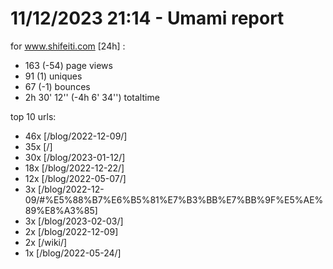 # 11/12/2023 21:14 - Umami report
for www.shifeiti.com [24h] :

 - 163 (-54) page views
 - 91 (1) uniques
 - 67 (-1) bounces
 - 2h 30' 12'' (-4h 6' 34'') totaltime


top 10 urls:
 - 46x [/blog/2022-12-09/]
 - 35x [/]
 - 30x [/blog/2023-01-12/]
 - 18x [/blog/2022-12-22/]
 - 12x [/blog/2022-05-07/]
 - 3x [/blog/2022-12-09/#%E5%88%B7%E6%B5%81%E7%B3%BB%E7%BB%9F%E5%AE%89%E8%A3%85]
 - 3x [/blog/2023-02-03/]
 - 2x [/blog/2022-12-09]
 - 2x [/wiki/]
 - 1x [/blog/2022-05-24/]


